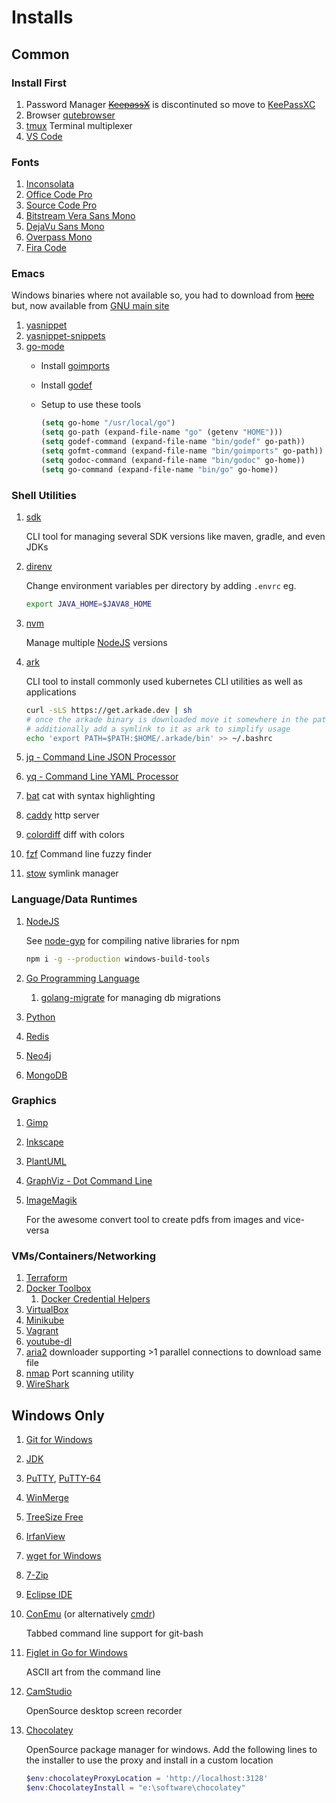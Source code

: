 # Installs #

## Common ##

### Install First ###

1. Password Manager ~~[KeepassX](https://www.keepassx.org/)~~ is discontinuted so move to [KeePassXC](https://keepassxc.org)
2. Browser [qutebrowser](https://qutebrowser.org/)
3. [tmux](https://tmux.github.io/) Terminal multiplexer
4. [VS Code](https://code.visualstudio.com/)


### Fonts ###

1. [Inconsolata](http://www.levien.com/type/myfonts/inconsolata.html)
2. [Office Code Pro](https://github.com/nathco/Office-Code-Pro)
3. [Source Code Pro](http://adobe-fonts.github.io/source-code-pro/)
4. [Bitstream Vera Sans Mono](http://www.dafont.com/bitstream-vera-mono.font)
5. [DejaVu Sans Mono](http://dejavu-fonts.org/wiki/Main_Page)
6. [Overpass Mono](http://overpassfont.org/)
7. [Fira Code](https://github.com/tonsky/FiraCode)

### Emacs ###

Windows binaries where not available so, you had to download from ~~[here](https://sourceforge.net/projects/emacsbinw64/)~~ but, now available from [GNU main site](http://www.gnu.org/software/emacs/download.html#nonfree)

1. [yasnippet](https://github.com/joaotavora/yasnippet)
2. [yasnippet-snippets](https://github.com/AndreaCrotti/yasnippet-snippets)
3. [go-mode](https://github.com/dominikh/go-mode.el)
    - Install [goimports](https://github.com/bradfitz/goimports)
    - Install [godef](github.com/rogpeppe/godef)
    - Setup to use these tools

      ``` lisp
      (setq go-home "/usr/local/go")
      (setq go-path (expand-file-name "go" (getenv "HOME")))
      (setq godef-command (expand-file-name "bin/godef" go-path))
      (setq gofmt-command (expand-file-name "bin/goimports" go-path))
      (setq godoc-command (expand-file-name "bin/godoc" go-home))
      (setq go-command (expand-file-name "bin/go" go-home))
      ```

### Shell Utilities ###

1. [sdk](https://sdkman.io)

	CLI tool for managing several SDK versions like maven, gradle, and even JDKs

2. [direnv](https://github.com/direnv/direnv/)

	Change environment variables per directory by adding `.envrc` eg.

	 ```sh
	 export JAVA_HOME=$JAVA8_HOME
	 ```

3. [nvm](https://github.com/nvm-sh/nvm)

	Manage multiple [NodeJS](https://nodejs.org/en/) versions

4. [ark](https://github.com/alexellis/arkade)

	CLI tool to install commonly used kubernetes CLI utilities as well as applications

	```sh
	curl -sLS https://get.arkade.dev | sh
	# once the arkade binary is downloaded move it somewhere in the path
	# additionally add a symlink to it as ark to simplify usage
	echo 'export PATH=$PATH:$HOME/.arkade/bin' >> ~/.bashrc
 	```

11. [jq - Command Line JSON Processor](https://stedolan.github.io/jq/)
12. [yq - Command Line YAML Processor](https://github.com/mikefarah/yq)
13. [bat](https://github.com/sharkdp/bat) cat with syntax highlighting
14. [caddy](https://caddyserver.com/) http server
15. [colordiff](https://www.colordiff.org/) diff with colors
16. [fzf](https://github.com/junegunn/fzf) Command line fuzzy finder
17. [stow](https://www.gnu.org/software/stow/) symlink manager


### Language/Data Runtimes ###

1. [NodeJS](https://nodejs.org/en/download/)

   See [node-gyp](https://github.com/nodejs/node-gyp) for compiling native libraries for npm

   ```sh
   npm i -g --production windows-build-tools
   ```

2. [Go Programming Language](https://golang.org/dl/)
   1. [golang-migrate](https://github.com/golang-migrate/migrate) for managing db migrations

3. [Python](https://www.python.org/downloads/)
4. [Redis](http://redis.io/)
5. [Neo4j](https://neo4j.com/download/other-releases/)
6. [MongoDB](https://www.mongodb.com/download-center#community)

### Graphics ###

1. [Gimp](https://www.gimp.org/downloads/)
2. [Inkscape](https://inkscape.org/en/download/windows/)
3. [PlantUML](https://github.com/plantuml/plantuml)
4. [GraphViz - Dot Command Line](http://www.graphviz.org/Download.php)
5. [ImageMagik](https://www.imagemagick.org/script/download.php)

	For the awesome convert tool to create pdfs from images and vice-versa

### VMs/Containers/Networking ###

1. [Terraform](https://terraform.io)
2. [Docker Toolbox](https://www.docker.com/docker-toolbox)
   1. [Docker Credential Helpers](https://github.com/docker/docker-credential-helpers)
3. [VirtualBox](https://www.virtualbox.org/wiki/Downloads)
4. [Minikube](https://minikube.sigs.k8s.io/docs/)
5. [Vagrant](http://vagrantup.com/)
6. [youtube-dl](https://rg3.github.io/youtube-dl/)
7. [aria2](https://aria2.github.io/) downloader supporting >1 parallel connections to download same file
8. [nmap](https://nmap.org/) Port scanning utility
9. [WireShark](https://www.wireshark.org/#download)

## Windows Only ##

1. [Git for Windows](https://git-scm.com/download/)
2. [JDK](http://www.oracle.com/technetwork/java/javase/downloads/jdk8-downloads-2133151.html)
3. [PuTTY](http://www.putty.org/), [PuTTY-64](https://blog.splunk.net/64bit-putty/)
4. [WinMerge](http://winmerge.org/downloads/?lang=en)
5. [TreeSize Free](http://www.jam-software.com/treesize_free/)
6. [IrfanView](http://www.irfanview.com/)
7. [wget for Windows](http://gnuwin32.sourceforge.net/packages/wget.htm)
8. [7-Zip](http://www.7-zip.org/)
9. [Eclipse IDE](https://www.eclipse.org/downloads/eclipse-packages/)
10. [ConEmu](http://conemu.github.io/en/index.html) (or alternatively [cmdr](https://cmder.net/))

    Tabbed command line support for git-bash

11. [Figlet in Go for Windows](https://github.com/lukesampson/figlet)

    ASCII art from the command line

12. [CamStudio](http://camstudio.org/)

    OpenSource desktop screen recorder

13. [Chocolatey](https://chocolatey.org/)

    OpenSource package manager for windows. Add the following lines to
    the installer to use the proxy and install in a custom location

	```powershell
	$env:chocolateyProxyLocation = 'http://localhost:3128'
	$env:ChocolateyInstall = "e:\software\chocolatey"
	```

